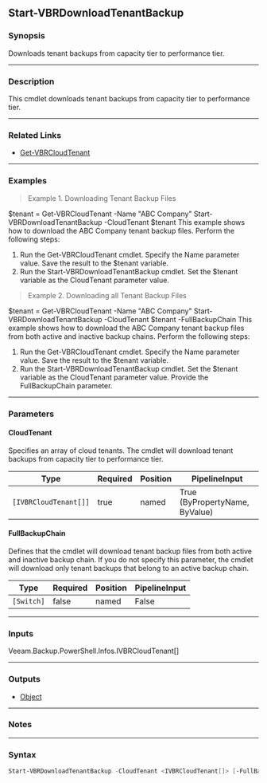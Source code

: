 Start-VBRDownloadTenantBackup
-----------------------------

### Synopsis
Downloads tenant backups from capacity tier to performance tier.

---

### Description

This cmdlet downloads tenant backups from capacity tier to performance tier.

---

### Related Links
* [Get-VBRCloudTenant](Get-VBRCloudTenant)

---

### Examples
> Example 1. Downloading Tenant Backup Files

$tenant = Get-VBRCloudTenant -Name "ABC Company"
Start-VBRDownloadTenantBackup -CloudTenant $tenant
This example shows how to download the ABC Company tenant backup files.
Perform the following steps:
1. Run the Get-VBRCloudTenant cmdlet. Specify the Name parameter value. Save the result to the $tenant variable.
2. Run the Start-VBRDownloadTenantBackup cmdlet. Set the $tenant variable as the CloudTenant parameter value.
> Example 2. Downloading all Tenant Backup Files

$tenant = Get-VBRCloudTenant -Name "ABC Company"
Start-VBRDownloadTenantBackup -CloudTenant $tenant -FullBackupChain
This example shows how to download the ABC Company tenant backup files from both active and inactive backup chains.
Perform the following steps:
1. Run the Get-VBRCloudTenant cmdlet. Specify the Name parameter value. Save the result to the $tenant variable.
2. Run the Start-VBRDownloadTenantBackup cmdlet. Set the $tenant variable as the CloudTenant parameter value. Provide the FullBackupChain parameter.

---

### Parameters
#### **CloudTenant**
Specifies an array of cloud tenants. The cmdlet will download tenant backups from capacity tier to performance tier.

|Type                 |Required|Position|PipelineInput                 |
|---------------------|--------|--------|------------------------------|
|`[IVBRCloudTenant[]]`|true    |named   |True (ByPropertyName, ByValue)|

#### **FullBackupChain**
Defines that the cmdlet will download tenant backup files from both active and inactive backup chain.
If you do not specify this parameter, the cmdlet will download only tenant backups that belong to an active backup chain.

|Type      |Required|Position|PipelineInput|
|----------|--------|--------|-------------|
|`[Switch]`|false   |named   |False        |

---

### Inputs
Veeam.Backup.PowerShell.Infos.IVBRCloudTenant[]

---

### Outputs
* [Object](https://learn.microsoft.com/en-us/dotnet/api/System.Object)

---

### Notes

---

### Syntax
```PowerShell
Start-VBRDownloadTenantBackup -CloudTenant <IVBRCloudTenant[]> [-FullBackupChain] [<CommonParameters>]
```
